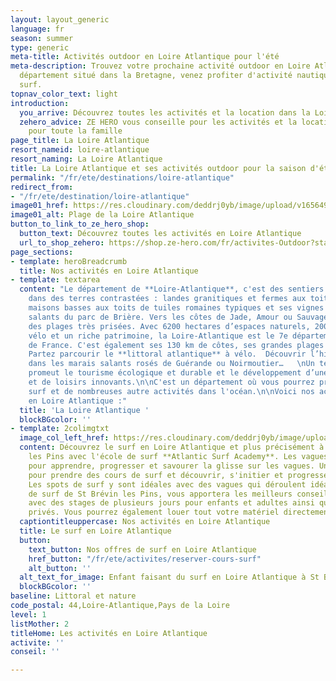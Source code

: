 ```yaml
---
layout: layout_generic
language: fr
season: summer
type: generic
meta-title: Activités outdoor en Loire Atlantique pour l'été
meta-description: Trouvez votre prochaine activité outdoor en Loire Atlantique. Un
  département situé dans la Bretagne, venez profiter d'activité nautique tel que le
  surf.
topnav_color_text: light
introduction:
  you_arrive: Découvrez toutes les activités et la location dans la Loire Atlantique.
  zehero_advice: ZE HERO vous conseille pour les activités et la location des équipements
    pour toute la famille
page_title: La Loire Atlantique
resort_nameid: loire-atlantique
resort_naming: La Loire Atlantique
title: La Loire Atlantique et ses activités outdoor pour la saison d'été
permalink: "/fr/ete/destinations/loire-atlantique"
redirect_from:
- "/fr/ete/destination/loire-atlantique"
image01_href: https://res.cloudinary.com/deddrj0yb/image/upload/v1656490025/website/resorts/St%20Br%C3%A9vin%20les%20pins/murilo-silva-S9kTO57hQ9I-unsplash.jpg
image01_alt: Plage de la Loire Atlantique
button_to_link_to_ze_hero_shop:
  button_text: Découvrez toutes les activités en Loire Atlantique
  url_to_shop_zehero: https://shop.ze-hero.com/fr/activites-Outdoor?station=Loire+Atlantique+%2844%29&calessonstype=all&catypegenderlistsummer=all&calessonsactivitytype=all&start-date=
page_sections:
- template: heroBreadcrumb
  title: Nos activités en Loire Atlantique
- template: textarea
  content: "Le département de **Loire-Atlantique**, c'est des sentiers qui vous mèneront
    dans des terres contrastées : landes granitiques et fermes aux toits d’ardoise,
    maisons basses aux toits de tuiles romaines typiques et ses vignes ou aux marais
    salants du parc de Brière. Vers les côtes de Jade, Amour ou Sauvage, s’étendent
    des plages très prisées. Avec 6200 hectares d’espaces naturels, 2000 km d’itinéraires
    vélo et un riche patrimoine, la Loire-Atlantique est le 7e département **touristique**
    de France. C'est également ses 130 km de côtes, ses grandes plages et ses vagues.
    Partez parcourir le **littoral atlantique** à vélo.  Découvrir l’histoire du sel
    dans les marais salants rosés de Guérande ou Noirmoutier…   \nUn territoire qui
    promeut le tourisme écologique et durable et le développement d’une offre d’hébergement
    et de loisirs innovants.\n\nC'est un département où vous pourrez pratiquer le
    surf et de nombreuses autre activités dans l'océan.\n\nVoici nos activités outdoors
    en Loire Atlantique :"
  title: 'La Loire Atlantique '
  blockBGcolor: ''
- template: 2colimgtxt
  image_col_left_href: https://res.cloudinary.com/deddrj0yb/image/upload/v1643624276/website/Surf%20Atlantic/IMG_7885_dljybe.jpg
  content: Découvrez le surf en Loire Atlantique et plus précisément à Saint Brévin
    les Pins avec l'école de surf **Atlantic Surf Academy**. Les vagues ici sont parfaites
    pour apprendre, progresser et savourer la glisse sur les vagues. Une école parfaite
    pour prendre des cours de surf et découvrir, s'initier et progresser en surf.
    Les spots de surf y sont idéales avec des vagues qui déroulent idéalement. L'école
    de surf de St Brévin les Pins, vous apportera les meilleurs conseils pour surf
    avec des stages de plusieurs jours pour enfants et adultes ainsi que des cours
    privés. Vous pourrez également louer tout votre matériel directement sur place.
  captiontitleuppercase: Nos activités en Loire Atlantique
  title: Le surf en Loire Atlantique
  button:
    text_button: Nos offres de surf en Loire Atlantique
    href_button: "/fr/ete/activites/reserver-cours-surf"
    alt_button: ''
  alt_text_for_image: Enfant faisant du surf en Loire Atlantique à St Brévin les Pins
  blockBGcolor: ''
baseline: Littoral et nature
code_postal: 44,Loire-Atlantique,Pays de la Loire
level: 1
listMother: 2
titleHome: Les activités en Loire Atlantique
activite: ''
conseil: ''

---
```


